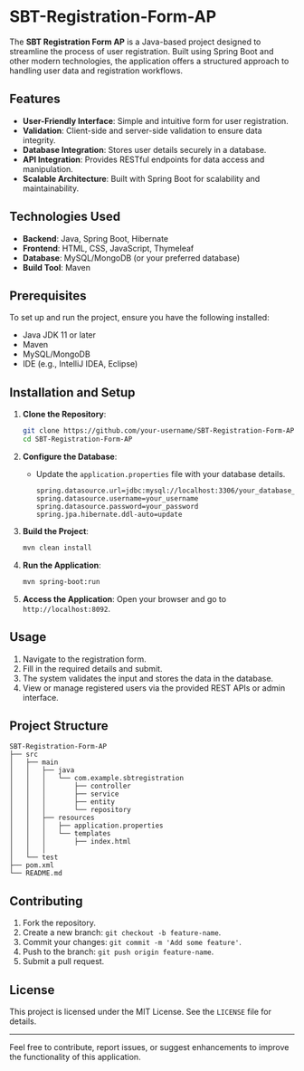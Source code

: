 # SBT-Registration-Form-AP
The **SBT Registration Form AP** is a Java-based project designed to streamline the process of user registration. Built using Spring Boot and other modern technologies, the application offers a structured approach to handling user data and registration workflows.

## Features
- **User-Friendly Interface**: Simple and intuitive form for user registration.
- **Validation**: Client-side and server-side validation to ensure data integrity.
- **Database Integration**: Stores user details securely in a database.
- **API Integration**: Provides RESTful endpoints for data access and manipulation.
- **Scalable Architecture**: Built with Spring Boot for scalability and maintainability.

## Technologies Used
- **Backend**: Java, Spring Boot, Hibernate
- **Frontend**: HTML, CSS, JavaScript, Thymeleaf
- **Database**: MySQL/MongoDB (or your preferred database)
- **Build Tool**: Maven

## Prerequisites
To set up and run the project, ensure you have the following installed:

- Java JDK 11 or later
- Maven
- MySQL/MongoDB
- IDE (e.g., IntelliJ IDEA, Eclipse)

## Installation and Setup
1. **Clone the Repository**:
   ```bash
   git clone https://github.com/your-username/SBT-Registration-Form-AP.git
   cd SBT-Registration-Form-AP
   ```

2. **Configure the Database**:
   - Update the `application.properties` file with your database details.
     ```properties
     spring.datasource.url=jdbc:mysql://localhost:3306/your_database_name
     spring.datasource.username=your_username
     spring.datasource.password=your_password
     spring.jpa.hibernate.ddl-auto=update
     ```

3. **Build the Project**:
   ```bash
   mvn clean install
   ```

4. **Run the Application**:
   ```bash
   mvn spring-boot:run
   ```

5. **Access the Application**:
   Open your browser and go to `http://localhost:8092`.

## Usage
1. Navigate to the registration form.
2. Fill in the required details and submit.
3. The system validates the input and stores the data in the database.
4. View or manage registered users via the provided REST APIs or admin interface.

## Project Structure
```
SBT-Registration-Form-AP
├── src
│   ├── main
│   │   ├── java
│   │   │   └── com.example.sbtregistration
│   │   │       ├── controller
│   │   │       ├── service
│   │   │       ├── entity
│   │   │       └── repository
│   │   ├── resources
│   │   │   ├── application.properties
│   │   │   └── templates
│   │   │       ├── index.html
│   │   │       
│   └── test
├── pom.xml
└── README.md
```

## Contributing
1. Fork the repository.
2. Create a new branch: `git checkout -b feature-name`.
3. Commit your changes: `git commit -m 'Add some feature'`.
4. Push to the branch: `git push origin feature-name`.
5. Submit a pull request.

## License
This project is licensed under the MIT License. See the `LICENSE` file for details.

---

Feel free to contribute, report issues, or suggest enhancements to improve the functionality of this application.
